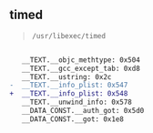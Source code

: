 ## timed

> `/usr/libexec/timed`

```diff

   __TEXT.__objc_methtype: 0x504
   __TEXT.__gcc_except_tab: 0xd8
   __TEXT.__ustring: 0x2c
-  __TEXT.__info_plist: 0x547
+  __TEXT.__info_plist: 0x548
   __TEXT.__unwind_info: 0x578
   __DATA_CONST.__auth_got: 0x5d0
   __DATA_CONST.__got: 0x1e8

```
